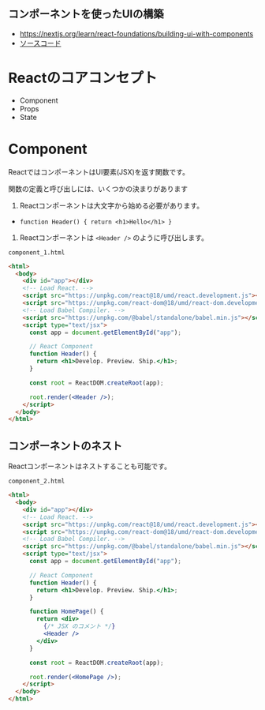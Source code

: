 コンポーネントを使ったUIの構築
---

- https://nextjs.org/learn/react-foundations/building-ui-with-components
- [ソースコード](../../react_foundations/5_building_ui_with_components/)




# Reactのコアコンセプト

- Component
- Props
- State



# Component

ReactではコンポーネントはUI要素(JSX)を返す関数です。

関数の定義と呼び出しには、いくつかの決まりがあります

1. Reactコンポーネントは大文字から始める必要があります。
  - `function Header() { return <h1>Hello</h1> }`
1. Reactコンポーネントは `<Header />` のように呼び出します。

`component_1.html`
```html
<html>
  <body>
    <div id="app"></div>
    <!-- Load React. -->
    <script src="https://unpkg.com/react@18/umd/react.development.js"></script>
    <script src="https://unpkg.com/react-dom@18/umd/react-dom.development.js"></script>
    <!-- Load Babel Compiler. -->
    <script src="https://unpkg.com/@babel/standalone/babel.min.js"></script>
    <script type="text/jsx">
      const app = document.getElementById("app");

      // React Component
      function Header() {
        return <h1>Develop. Preview. Ship.</h1>;
      }

      const root = ReactDOM.createRoot(app);

      root.render(<Header />);
    </script>
  </body>
</html>
```


## コンポーネントのネスト

Reactコンポーネントはネストすることも可能です。

`component_2.html`
```html
<html>
  <body>
    <div id="app"></div>
    <!-- Load React. -->
    <script src="https://unpkg.com/react@18/umd/react.development.js"></script>
    <script src="https://unpkg.com/react-dom@18/umd/react-dom.development.js"></script>
    <!-- Load Babel Compiler. -->
    <script src="https://unpkg.com/@babel/standalone/babel.min.js"></script>
    <script type="text/jsx">
      const app = document.getElementById("app");

      // React Component
      function Header() {
        return <h1>Develop. Preview. Ship.</h1>;
      }

      function HomePage() {
        return <div>
          {/* JSX のコメント */}
          <Header />
        </div>
      }

      const root = ReactDOM.createRoot(app);

      root.render(<HomePage />);
    </script>
  </body>
</html>
```